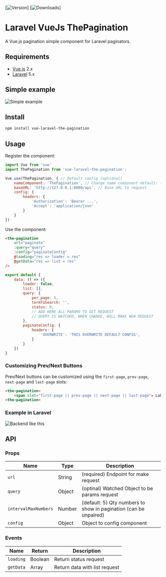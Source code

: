 [![Version](https://img.shields.io/npm/v/vue-laravel-the-pagination.svg)]
[![Downloads](https://img.shields.io/npm/dt/vue-laravel-the-pagination.svg)]

# Laravel VueJs ThePagination
A Vue.js pagination simple component for Laravel paginators.

## Requirements

* [Vue.js](https://vuejs.org/) 2.x
* [Laravel](http://laravel.com/docs/) 5.x

## Simple example

![Simple example](https://media.giphy.com/media/1b5u0PG7rgRzQbFHI9/giphy.gif) 

## Install

```bash
npm install vue-laravel-the-pagination
```

## Usage

Register the component:

```javascript
import Vue from 'vue'
import ThePagination from 'vue-laravel-the-pagination';

Vue.use(ThePagination, { // Default config (optional)
    nameComponent: 'ThePagination', // Change name component default: (ThePagination or the-pagination)
    baseURL: 'http://127.0.0.1:8000/api', // Base URL to request
    config: {
        headers: { 
            'Authorization': 'Bearer ...',
            'Accept': 'application/json'
        }
    }
})
```

Use the component:

```html
<the-pagination 
    url="paginate"
    :query="query" 
    :config="paginateConfig"
    @loading="res => loader = res"
    @getData="res => list = res"
/>
```

```javascript
export default {
    data: () => ({
        loader: false,
        list: [],
        query: {
            per_page: 5,
            termToSearch: '',
            status: 0,
            // ADD HERE ALL PARAMS TO GET REQUEST
            // QUERY IS WATCHED, WHEN CHANGE, WILL MAKE NEW REQUEST
        },
        paginateConfig: {
            headers: { 
                'OVERWRITE': 'THIS OVERWRITE DEFAULT CONFIG',
            }
        }
    })
}
```

### Customizing Prev/Next Buttons

Prev/Next buttons can be customized using the `first-page`, `prev-page`, `next-page` and `last-page` slots:

```html
<the-pagination>
    <span slot="first-page || prev-page || next-page || last-page"> Label </span>
<the-pagination>
```

### Example in Laravel

![Backend like this](https://i.ibb.co/r5c1Z4f/Captura-de-Tela-2019-03-06-a-s-22-32-07.png) 

## API

### Props

| Name | Type | Description |
| --- | --- | --- |
| `url` | String | (required) Endpoint for make request
| `query` | Object | (optinal) Watched Object to be params request
| `intervalMaxNumbers` | Number | (default: 5) Qty numbers to show in pagination (can be unpaired)
| `config` | Object | Object to config component

### Events

| Name | Return | Description |
| --- | --- | --- |
| `loading` | Boolean | Return status request
| `getData` | Array | Return data with list request
